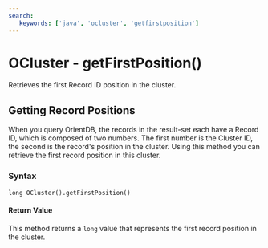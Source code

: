 ```yaml
---
search:
   keywords: ['java', 'ocluster', 'getfirstposition']
---
```


# OCluster - getFirstPosition()

Retrieves the first Record ID position in the cluster.

## Getting Record Positions

When you query OrientDB, the records in the result-set each have a Record ID, which is composed of two numbers.  The first number is the Cluster ID, the second is the record's position in the cluster.  Using this method you can retrieve the first record position in this cluster.

### Syntax

```
long OCluster().getFirstPosition()
```

#### Return Value

This method returns a `long` value that represents the first record position in the cluster.
